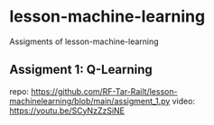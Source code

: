 # lesson-machine-learning
Assigments of lesson-machine-learning

## Assigment 1: Q-Learning

repo: https://github.com/RF-Tar-Railt/lesson-machinelearning/blob/main/assigment_1.py
video: https://youtu.be/SCyNzZzSiNE

